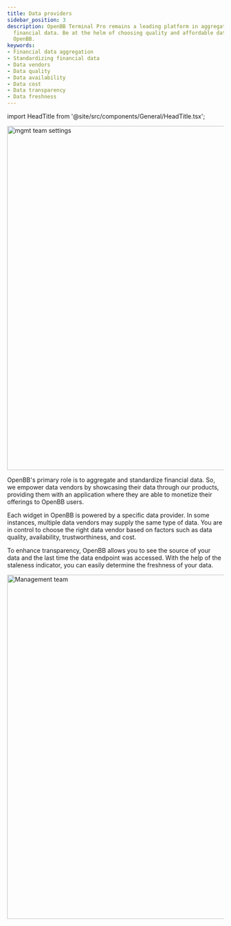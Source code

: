 ```yaml
---
title: Data providers
sidebar_position: 3
description: OpenBB Terminal Pro remains a leading platform in aggregating and standardizing
  financial data. Be at the helm of choosing quality and affordable data vendors through
  OpenBB.
keywords:
- Financial data aggregation
- Standardizing financial data
- Data vendors
- Data quality
- Data availability
- Data cost
- Data transparency
- Data freshness
---
```


import HeadTitle from '@site/src/components/General/HeadTitle.tsx';

<HeadTitle title="Data Provider | OpenBB Terminal Pro Docs" />

<img className="pro-border-gradient" width="800" alt="mgmt team settings" src="https://github.com/OpenBB-finance/OpenBBTerminal/assets/25267873/d399331d-bfdb-40d3-8c99-595d97d1bf7b" />

OpenBB's primary role is to aggregate and standardize financial data. So, we empower data vendors by showcasing their data through our products, providing them with an application where they are able to monetize their offerings to OpenBB users.

Each widget in OpenBB is powered by a specific data provider. In some instances, multiple data vendors may supply the same type of data. You are in control to choose the right data vendor based on factors such as data quality, availability, trustworthiness, and cost.

To enhance transparency, OpenBB allows you to see the source of your data and the last time the data endpoint was accessed. With the help of the staleness indicator, you can easily determine the freshness of your data.

<img className="pro-border-gradient" width="800" alt="Management team" src="https://github.com/OpenBB-finance/OpenBBTerminal/assets/25267873/65b33af5-0c15-45a9-a736-b9aa208b5cc2" />
